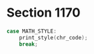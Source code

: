 # Section 1170

```c << Cases of |print_cmd_chr| for symbolic printing of primitives >>+=
case MATH_STYLE:
    print_style(chr_code);
    break;
```
